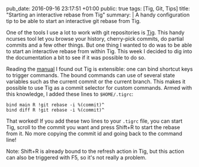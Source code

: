 pub_date: 2016-09-16 23:17:51 +01:00
public: true
tags: [Tig, Git, Tips]
title: "Starting an interactive rebase from Tig"
summary: |
    A handy configuration tip to be able to start an interactive git rebase from Tig.

One of the tools I use a lot to work with git repositories is [Tig][]. This handy ncurses tool let you browse your history, cherry-pick commits, do partial commits and a few other things. But one thing I wanted to do was to be able to start an interactive rebase from within Tig. This week I decided to dig into the documentation a bit to see if it was possible to do so.

Reading the [manual][] I found out Tig is extensible: one can bind shortcut keys to trigger commands. The bound commands can use of several state variables such as the current commit or the current branch. This makes it possible to use Tig as a commit selector for custom commands. Armed with this knowledge, I added these lines to `$HOME/.tigrc`:

    bind main R !git rebase -i %(commit)^
    bind diff R !git rebase -i %(commit)^

That worked! If you add these two lines to your `.tigrc` file, you can start Tig, scroll to the commit you want and press Shift+R to start the rebase from it. No more copying the commit id and going back to the command line!

Note: Shift+R is already bound to the refresh action in Tig, but this action can also be triggered with F5, so it's not really a problem.

[Tig]: http://jonas.nitro.dk/tig
[manual]: http://jonas.nitro.dk/tig/manual.html